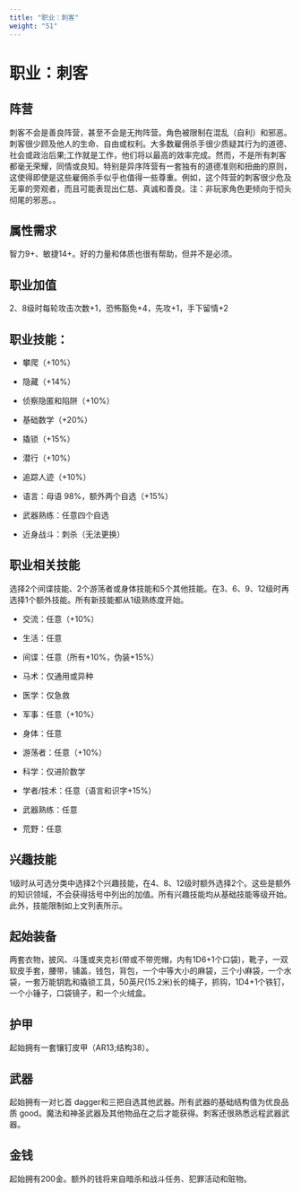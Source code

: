 ```yaml
---
title: "职业：刺客"
weight: "51"
---
```

# 职业：刺客

## 阵营

刺客不会是善良阵营，甚至不会是无拘阵营。角色被限制在混乱（自利）和邪恶。刺客很少顾及他人的生命、自由或权利。大多数雇佣杀手很少质疑其行为的道德、社会或政治后果;工作就是工作，他们将以最高的效率完成。然而，不是所有刺客都毫无荣耀，同情或良知。特别是异序阵营有一套独有的道德准则和扭曲的原则，这使得即使是这些雇佣杀手似乎也值得一些尊重。例如，这个阵营的刺客很少危及无辜的旁观者，而且可能表现出仁慈、真诚和善良。注：非玩家角色更倾向于彻头彻尾的邪恶。。

## 属性需求

智力9+、敏捷14+。好的力量和体质也很有帮助，但并不是必须。

## 职业加值

2、8级时每轮攻击次数+1，恐怖豁免+4，先攻+1，手下留情+2

## 职业技能：

- 攀爬（+10%）

- 隐藏（+14%）

- 侦察隐匿和陷阱（+10%）

- 基础数学（+20%）

- 撬锁（+15%）

- 潜行（+10%）

- 追踪人迹（+10%）

- 语言：母语 98%，额外两个自选（+15%）

- 武器熟练：任意四个自选

- 近身战斗：刺杀（无法更换）


## 职业相关技能

选择2个间谍技能、2个游荡者或身体技能和5个其他技能。在3、6、9、12级时再选择1个额外技能。所有新技能都从1级熟练度开始。

- 交流：任意（+10%）

- 生活：任意

- 间谍：任意（所有+10%，伪装+15%）

- 马术：仅通用或异种

- 医学：仅急救

- 军事：任意（+10%）

- 身体：任意

- 游荡者：任意（+10%）

- 科学：仅进阶数学

- 学者/技术：任意（语言和识字+15%）

- 武器熟练：任意

- 荒野：任意


## 兴趣技能

1级时从可选分类中选择2个兴趣技能，在4、8、12级时额外选择2个。这些是额外的知识领域，不会获得括号中列出的加值。所有兴趣技能均从基础技能等级开始。此外，技能限制如上文列表所示。

## 起始装备

两套衣物，披风、斗篷或夹克衫(带或不带兜帽，内有1D6+1个口袋)，靴子，一双软皮手套，腰带，铺盖，钱包，背包，一个中等大小的麻袋，三个小麻袋，一个水袋，一套万能钥匙和撬锁工具，50英尺(15.2米)长的绳子，抓钩，1D4+1个铁钉，一个小锤子，口袋镜子，和一个火绒盒。

## 护甲

起始拥有一套镶钉皮甲（AR13;结构38）。

## 武器

起始拥有一对匕首
dagger和三把自选其他武器。所有武器的基础结构值为优良品质
good。魔法和神圣武器及其他物品在之后才能获得。刺客还很熟悉远程武器武器。

## 金钱

起始拥有200金。额外的钱将来自暗杀和战斗任务、犯罪活动和赃物。

